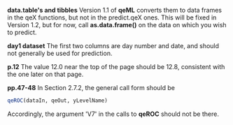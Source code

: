 
**data.table's and tibbles** Version 1.1 of **qeML** converts them to data frames in the qeX functions, but not in the predict.qeX ones. This will be fixed in Version 1.2, but for now, call **as.data.frame()** on the data on which you wish to predict.

**day1 dataset** The first two columns are day number and date, and should not generally be used for prediction.

**p.12** The value 12.0 near the top of the page should be 12.8,
consistent with the one later on that page.

**pp.47-48** In Section 2.7.2, the general call form should be

``` r
qeROC(dataIn, qeOut, yLevelName)

```

Accordingly, the argument 'V7' in the calls to **qeROC** should not be
there.


